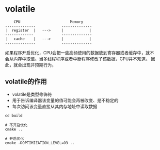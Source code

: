 # volatile

```
    CPU                       Memory
--------------            --------------
|  register  |   --->     |            |
-------------             --------------
|   cache    |   --->     |            |
--------------            --------------   

```
如果程序开启优化，CPU会把一些高频使用的数据放到寄存器或者缓存中，就不会从内存中取值。当多线程程序或者中断程序修改了该数据，CPU并不知道。
因此，就会出现非预期行为。

## volatile的作用
- volatile是类型修饰符
- 用于告诉编译器该变量的值可能会再被改变、是不稳定的
- 每次访问该变量直接从其内存地址中读取数据

```
cd build

# 不开启优化
cmake ..

# 开启优化
cmake -DOPTIMIZATION_LEVEL=O3 ..
```


